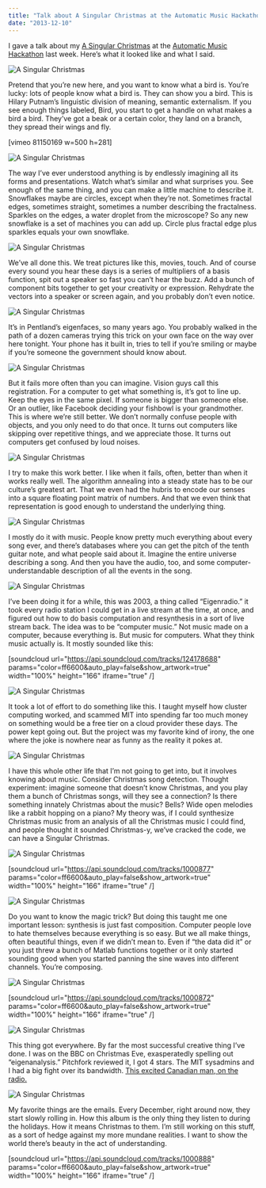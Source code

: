 ```yaml
---
title: "Talk about A Singular Christmas at the Automatic Music Hackathon"
date: "2013-12-10"
---
```


I gave a talk about my [A Singular Christmas](http://notes.variogr.am/post/262976984/a-singular-christmas-2004) at the [Automatic Music Hackathon](http://monthlymusichackathon.org/post/67866125715/auto) last week. Here’s what it looked like and what I said.

![A Singular Christmas](images/asc.001.jpg)

Pretend that you’re new here, and you want to know what a bird is. You’re lucky: lots of people know what a bird is. They can show you a bird. This is Hilary Putnam’s linguistic division of meaning, semantic externalism. If you see enough things labeled, Bird, you start to get a handle on what makes a bird a bird. They’ve got a beak or a certain color, they land on a branch, they spread their wings and fly.

\[vimeo 81150169 w=500 h=281\]

![A Singular Christmas](images/asc.003.jpg)

The way I’ve ever understood anything is by endlessly imagining all its forms and presentations. Watch what’s similar and what surprises you. See enough of the same thing, and you can make a little machine to describe it. Snowflakes maybe are circles, except when they’re not. Sometimes fractal edges, sometimes straight, sometimes a number describing the fractalness. Sparkles on the edges, a water droplet from the microscope? So any new snowflake is a set of machines you can add up. Circle plus fractal edge plus sparkles equals your own snowflake.

![A Singular Christmas](images/asc.004.jpg)

We’ve all done this. We treat pictures like this, movies, touch. And of course every sound you hear these days is a series of multipliers of a basis function, spit out a speaker so fast you can’t hear the buzz. Add a bunch of component bits together to get your creativity or expression. Rehydrate the vectors into a speaker or screen again, and you probably don’t even notice.

![A Singular Christmas](images/asc.005.jpg)

It’s in Pentland’s eigenfaces, so many years ago. You probably walked in the path of a dozen cameras trying this trick on your own face on the way over here tonight. Your phone has it built in, tries to tell if you’re smiling or maybe if you’re someone the government should know about.

![A Singular Christmas](images/asc.006.jpg)

But it fails more often than you can imagine. Vision guys call this registration. For a computer to get what something is, it’s got to line up. Keep the eyes in the same pixel. If someone is bigger than someone else. Or an outlier, like Facebook deciding your fishbowl is your grandmother. This is where we’re still better. We don’t normally confuse people with objects, and you only need to do that once. It turns out computers like skipping over repetitive things, and we appreciate those. It turns out computers get confused by loud noises.

![A Singular Christmas](images/asc.007.jpg)

I try to make this work better. I like when it fails, often, better than when it works really well. The algorithm annealing into a steady state has to be our culture’s greatest art. That we even had the hubris to encode our senses into a square floating point matrix of numbers. And that we even think that representation is good enough to understand the underlying thing.

![A Singular Christmas](images/asc.008.jpg)

I mostly do it with music. People know pretty much everything about every song ever, and there’s databases where you can get the pitch of the tenth guitar note, and what people said about it. Imagine the entire universe describing a song. And then you have the audio, too, and some computer-understandable description of all the events in the song.

![A Singular Christmas](images/asc.009.jpg)

I’ve been doing it for a while, this was 2003, a thing called “Eigenradio.” it took every radio station I could get in a live stream at the time, at once, and figured out how to do basis computation and resynthesis in a sort of live stream back. The idea was to be “computer music.” Not music made on a computer, because everything is. But music for computers. What they think music actually is. It mostly sounded like this:

\[soundcloud url="https://api.soundcloud.com/tracks/124178688" params="color=ff6600&auto\_play=false&show\_artwork=true" width="100%" height="166" iframe="true" /\]

![A Singular Christmas](images/asc.010.jpg)

It took a lot of effort to do something like this. I taught myself how cluster computing worked, and scammed MIT into spending far too much money on something would be a free tier on a cloud provider these days. The power kept going out. But the project was my favorite kind of irony, the one where the joke is nowhere near as funny as the reality it pokes at.

![A Singular Christmas](images/asc.011.jpg)

I have this whole other life that I’m not going to get into, but it involves knowing about music. Consider Christmas song detection. Thought experiment: imagine someone that doesn’t know Christmas, and you play them a bunch of Christmas songs, will they see a connection? Is there something innately Christmas about the music? Bells? Wide open melodies like a rabbit hopping on a piano? My theory was, if I could synthesize Christmas music from an analysis of all the Christmas music I could find, and people thought it sounded Christmas-y, we’ve cracked the code, we can have a Singular Christmas.

![A Singular Christmas](images/asc.012.jpg)

\[soundcloud url="https://api.soundcloud.com/tracks/1000877" params="color=ff6600&auto\_play=false&show\_artwork=true" width="100%" height="166" iframe="true" /\]

![A Singular Christmas](images/asc.013.jpg)

Do you want to know the magic trick? But doing this taught me one important lesson: synthesis is just fast composition. Computer people love to hate themselves because everything is so easy. But we all make things, often beautiful things, even if we didn’t mean to. Even if “the data did it” or you just threw a bunch of Matlab functions together or it only started sounding good when you started panning the sine waves into different channels. You’re composing.

![A Singular Christmas](images/asc.014.jpg)

\[soundcloud url="https://api.soundcloud.com/tracks/1000872" params="color=ff6600&auto\_play=false&show\_artwork=true" width="100%" height="166" iframe="true" /\]

![A Singular Christmas](images/asc.015.jpg)

This thing got everywhere. By far the most successful creative thing I’ve done. I was on the BBC on Christmas Eve, exasperatedly spelling out “eigenanalysis.” Pitchfork reviewed it, I got 4 stars. The MIT sysadmins and I had a big fight over its bandwidth. [This excited Canadian man, on the radio.](http://static.echonest.com/b/asc/DNTO_60s.mp3)

![A Singular Christmas](images/asc.016.jpg)

My favorite things are the emails. Every December, right around now, they start slowly rolling in. How this album is the only thing they listen to during the holidays. How it means Christmas to them. I’m still working on this stuff, as a sort of hedge against my more mundane realities. I want to show the world there’s beauty in the act of understanding.

\[soundcloud url="https://api.soundcloud.com/tracks/1000888" params="color=ff6600&auto\_play=false&show\_artwork=true" width="100%" height="166" iframe="true" /\]
